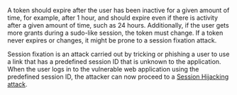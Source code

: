 A token should expire after the user has been inactive for a given amount of time, for example, after 1 hour, and should expire even if there is activity after a given amount of time, such as 24 hours. Additionally, if the user gets more grants during a sudo-like session, the token must change. If a token never expires or changes, it might be prone to a session fixation attack.

Session fixation is an attack carried out by tricking or phishing a user to use a link that has a predefined session ID that is unknown to the application. When the user logs in to the vulnerable web application using the predefined session ID, the attacker can now proceed to a [Session Hijacking attack](obsidian://open?vault=security-notes&file=Offensive%20Security%2FWeb%20Application%20Security%2FServer-side%20Vulnerabilities%2FSession%20Security%2FSession%20Hijacking).